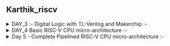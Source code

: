 ## Karthik_riscv

<details>
  <summary> DAY_3 :- Digital Logic with TL-Verilog and Makerchip :- </summary>
  
### Digital Logic with TL-Verilog and Makerchip:- 

<details>
  <summary>Combinational logic in TL-Verilog using Makerchip:- </summary>

BASIC LOGIC GATES :- 
![BASIC GATES](https://github.com/Karthik-6362/karthik_riscv/assets/137412032/a1188279-9c8a-4b6c-89be-33b8f568f561)

COMBINATIONAL LOGIC OF FULL ADDER :- 
![Full adder comb logic](https://github.com/Karthik-6362/karthik_riscv/assets/137412032/68c59ac6-46dc-44e7-a575-1aa6d1a35ed6)
This can be used in sequence to get a n-bit adder.

BOOLEAN OPERATORS IN VERILOG :- 
![Boolean operators in verilog](https://github.com/Karthik-6362/karthik_riscv/assets/137412032/c98e4987-5637-4347-985c-0008af380a5c)

MULTIPLEXER(MUX) :- 
A simple multiplexer (mux) is a digital logic device with multiple data inputs, one output, and a set of control inputs. It selects one of the data inputs to be transmitted to the output based on the binary values present on the control inputs. The selected input is then forwarded to the output, effectively allowing data from a single source to be sent to the output.

``` verilog
Syntax:- condition ? expression_if_true : expression_if_false
assign f = s ? X1 : X2;   // using a ternary operator
```
![mux logic](https://github.com/Karthik-6362/karthik_riscv/assets/137412032/7d58b063-b882-4c79-9458-9ed854217e88)
The code `assign f = s ? X1 : X2;` represents a one-line Verilog description of a multiplexer (mux) operation, where the output `f` is assigned the value of `X1` when the select signal `s` is true, and the value of `X2` when the select signal is false. 

CHAINING TERNARY OPERATOR:- 

Mux with a 3 bit select input:- 
![Chaining ternary operator](https://github.com/Karthik-6362/karthik_riscv/assets/137412032/d7115cca-3a5f-4887-be1f-13a99e4c525d)

Equivalent realization:- 
![Chaining ternary operator equivalent](https://github.com/Karthik-6362/karthik_riscv/assets/137412032/1c2a113e-bf5d-4ac2-be0b-f5604f9d2d8c)

```TL-Verilog
assign f =
  sel[0]
    ? a
    : (sel[1]
      ? b
      : (sel[2]
        ? c
        : d
        )
  );
```

INTRODUCTION TO MAKERCHIP:- 
Makerchip IDE is a web-based integrated development environment used for digital system and chip design, supporting SystemVerilog, code editing, simulation, debugging, and it's widely used in education and FPGA design.
[Makerchip IDE](https://makerchip.com/sandbox/)
LABS FOR COMBINATIONAL LOGIC :- 

Getting familiar with Makerchip:- 
1. Reproduce this screenshot:
2. Open “Tutorials” “Validity Tutorial”.
3. In tutorial, click ```Load pythagorean example```
4. Split panes and move tabs.
5. Zoom/pan in Diagram w/ mouse wheel and drag.
6. Zoom Waveform w/ “Zoom In” button.
7. Click $bb_sq to highlight.
![USING MAKERCHIP ](https://github.com/Karthik-6362/karthik_riscv/assets/137412032/5a4497cb-2764-430c-9dad-7271b946840a)


A) Inverter :-

```TL-Verilog
\TLV
   $reset = *reset;
   
   $out = ! $in1;
   
   // Assert these to end simulation (before Makerchip cycle limit).
   *passed = *cyc_cnt > 40;
   *failed = 1'b0;
\SV
   endmodule
```
Execution in makerchip:- 
![Inverter in makerchip](https://github.com/Karthik-6362/karthik_riscv/assets/137412032/bb09ba96-fb84-4eb3-b269-af99cb0cd0a3)

NOTE:-
- There was no need to declare $out and $in1 (unlike Verilog).
- There was no need to assign $in1. Random stimulus is provided, and a warning is produced.

B) Or gate :- 
```TL-Verilog
\TLV
   $reset = *reset;
   
   $out = $in1 | $in2;
   
   // Assert these to end simulation (before Makerchip cycle limit).
   *passed = *cyc_cnt > 40;
   *failed = 1'b0;
\SV
   endmodule

```

Execution in makerchip:- 
![or in makerchip](https://github.com/Karthik-6362/karthik_riscv/assets/137412032/bb2b762f-de42-4bfc-a109-7fc01e185f66)


C) Explicitly adding the only 4 bits of the inputs using + :- 

```TL-Verilog
\TLV
   $reset = *reset;
   
   $out[4:0] = $in1[3:0] + $in2[3:0];
   // Assert these to end simulation (before Makerchip cycle limit).
   *passed = *cyc_cnt > 40;
   *failed = 1'b0;
\SV
   endmodule
```

Execution in makerchip:- 
![add in makerchip](https://github.com/Karthik-6362/karthik_riscv/assets/137412032/b0608c75-c475-4835-8374-6f849684f3dc)


D) Mux with 1-bit inputs:-
```TL-Verilog
\TLV
   $reset = *reset;
   
   $out = $sel ? $in1 : $in2;
   // Assert these to end simulation (before Makerchip cycle limit).
   *passed = *cyc_cnt > 40;
   *failed = 1'b0;
\SV
   endmodule
```

Execution in makerchip:- 
![mux in makerchip](https://github.com/Karthik-6362/karthik_riscv/assets/137412032/26e42752-ca40-40e3-b02d-4313467efdc0)


E) Mux with 8-bit inputs:- 
```TL-Verilog
\TLV
   $reset = *reset;
   
   $out[7:0] = $sel ? $in1[7:0] : $in2[7:0];
   // Assert these to end simulation (before Makerchip cycle limit).
   *passed = *cyc_cnt > 40;
   *failed = 1'b0;
\SV
   endmodule
```
Execution in makerchip:- 
![mux with 8bit ip in makerchip](https://github.com/Karthik-6362/karthik_riscv/assets/137412032/56ab2534-30d4-428b-9306-a785437e7c1c)

</details>


<details>
  <summary> Sequential Logic:- </summary>

## D-Flipflop :- 
A D flip-flop is a digital circuit element that stores and outputs a binary value (0 or 1) based on the input data (D), a clock signal (clk), and an optional reset signal, allowing the stored value to be changed on the rising or falling edge of the clock and reset to a predefined state when the reset signal is active.

```TL-Verilog 
\TLV
   $reset = *reset;
   
   $out = $reset ? 0 : $data_in;
   
   // Assert these to end simulation (before Makerchip cycle limit).
   *passed = *cyc_cnt > 40;
   *failed = 1'b0;
\SV
   endmodule
```
Execution in makerchip:-  
![d flipflop makerchip](https://github.com/Karthik-6362/karthik_riscv/assets/137412032/e7a56bb8-9bc0-4062-bbee-9d3c6b337b67)

## Fibonacci Series:- 
The Fibonacci series is a sequence of numbers where each number is the sum of the two preceding ones, usually starting with 0 and 1.
![eg- Fibonacci Series](https://github.com/Karthik-6362/karthik_riscv/assets/137412032/07ddba11-3adf-4cf9-b2f7-4179e5c17a2a)

```TL-Verilog
\TLV
   $reset = *reset;
   
   $num[31:0] = $reset ? 1 : (>>1$num + >>2$num);
   
   // Assert these to end simulation (before Makerchip cycle limit).
   *passed = *cyc_cnt > 40;
   *failed = 1'b0;
```
Execution in makerchip:- 
![Fibonacci Series makerchip](https://github.com/Karthik-6362/karthik_riscv/assets/137412032/c9616d00-78d8-4164-9b29-7cc52d621658)

## Lab:- Counter 

```TL-Verilog
\TLV
   $reset = *reset;
   
   $cnt[1:0] = $reset ? (0) : (>>1$cnt[1:0] + 1) ;
```
Execution in makerchip:- 
![counter](https://github.com/Karthik-6362/karthik_riscv/assets/137412032/0ef32ff0-3620-48f7-8a35-5e4c76cf90b9)


## Representations of constants in verilog:- 

'0: All 0s (width based on context).
'X: All DONT-CARE bits.
16’d5: 16-bit decimal 5.
5'b00XX1: 5-bit value with DONT-CARE bits.
1: 32-bit (signed) 1.

Our simulator configuration:
● will zero-extend or truncate when widths are mismatched (without
warning)
● uses 2-state simulation (no X’s)

## Sequential Calculator:- 

```TL-Verilog 
\TLV
   $reset = *reset;
   
   $val1[31:0] = >>1$out;
   $val2[31:0] = $rand1[3:0];
   $sum = $val1 + $val2;
   $diff = $val1 - $val2;
   $prod = $val1 * $val2;
   $quot = $val1 / $val2;
   
   $out = $reset ? ( $op[1]?($op[0] ? $quot : $prod):($op[0] ? $diff : $sum) ) : 0;
   // $out = op[1]?(op[0] ? $quot : $prod):(op[0] ? $diff : $sum);
   
   
   // Assert these to end simulation (before Makerchip cycle limit).
   *passed = *cyc_cnt > 40;
   *failed = 1'b0;
```
Execution in makerchip:- 
![Sequential Calculator](https://github.com/Karthik-6362/karthik_riscv/assets/137412032/484a78e5-59b1-4009-a20c-90bbd2a7f196)


</details>

<details>
  <summary> Pipelined logic :-  </summary>

A Simple Pipeline Pythagoras's Theorem :-

![Pythagoras's Theorem](https://github.com/Karthik-6362/karthik_riscv/assets/137412032/7c3e6328-888f-49f2-bb31-36894d25609f)

Logic used:- 

![Pythagoras's Theorem logic](https://github.com/Karthik-6362/karthik_riscv/assets/137412032/736a35c5-068c-4d66-b50c-5289b372670a)

The above logic is distributed into 3 stages:- 

![Pythagoras's Theorem logic distribution](https://github.com/Karthik-6362/karthik_riscv/assets/137412032/32b635bc-2d60-42cd-9155-52303d69fd1a)

```TL-Verilog
`include "sqrt32.v";
|calc\
      @1
         $aa_sq[31:0] = $aa * $aa;
         $bb_sq[31:0] = $bb * $bb;
         
      @2
         $cc_sq[31:0] = $aa_sq + $bb_sq;
      @3
         $cc[31:0] = sqrt($cc_sq);
```

Stage1:- The inputs are squared.
Stage2:- The squared numbers are added
Stage3:- Root is taken for the sum.

Execution in makerchip:-
![Pipelining the Pythagoras's Theorem](https://github.com/Karthik-6362/karthik_riscv/assets/137412032/7d9ccfc7-7f4c-410d-947c-7782eab980aa)

Staging is a physical attribute. No impact to behavior:- 
![Staging is a physical attribute  No impact to behavior](https://github.com/Karthik-6362/karthik_riscv/assets/137412032/47d7bb31-c16d-4290-8261-06dbd589140b)

- Retiming changes in system verilog is very bug-prone, so it is easy to make these vhanges in tlverilog.
- In makerchip waveform viewer the output will be captured according to the time, so if there are 3 stages in the logic then the output of the present inputs will be after 2 cycles.

## Pipeline Logic Advantages:-
- In a non-pipelined system, a single operation may span multiple clock cycles, resulting in a relatively slow completion time. However, by introducing pipelining, the operation is divided into distinct stages, each executed in a single clock cycle. This architectural approach not only speeds up individual stages but also allows for concurrent execution of multiple stages. When pipelining is coupled with a higher clock frequency, it leads to a substantial reduction in the overall time required to finish an operation.
- Pipelining enables the parallel execution of various stages within an operation. As each stage is designed to be completed swiftly, the entire operation can be processed more efficiently. This enhanced throughput, when combined with an increased clock frequency, results in the ability to handle a greater number of operations within the same unit of time.

## Language syntax of TLVerilog :- 

Type of an identifier determined by symbol prefix and case/delimitation style.

Based on the first two letters of the variables:- 
- $lower_case: pipe signal
- $CamelCase: state signal (technically, this is “Pascal case”)
- $UPPER_CASE: keyword signal
- ``` >>1 ``` : Ahead by 1.


## Lab:- Pipeline 
```TL-Verilog
\TLV
   $reset = *reset;
   
   |comp
      @1
         $err1 = $bad_input | $illegal_op ;
      @3 
         $err2 = $overflow | $err1 ;
      @6
         $err3 = $err2 || $div_by_zero;
   
   
   
   
   // Assert these to end simulation (before Makerchip cycle limit).
   *passed = *cyc_cnt > 40;
   *failed = 1'b0;
\SV
   endmodule
```
Execution in makerchip:- 
![pipeline lab](https://github.com/Karthik-6362/karthik_riscv/assets/137412032/a6d0981d-e677-4cbd-9a5a-9445e3bfe684)

### Counter and Calculator in Pipeline :- 
```TL-Verilog
\TLV
   
   |calc
      @1
         $reset = *reset;
         $cnt[1:0] = $reset ? (0) : (>>1$cnt[1:0] + 1) ;
         
         $val1[31:0] = >>1$out;
         $val2[31:0] = $rand1[3:0];
         $sum = $val1 + $val2;
         $diff = $val1 - $val2;
         $prod = $val1 * $val2;
         $quot = $val1 / $val2;
         $out = $reset ? ( $op[1]?($op[0] ? $quot : $prod):($op[0] ? $diff : $sum) ) : 0;
   
   // $out = op[1]?(op[0] ? $quot : $prod):(op[0] ? $diff : $sum);
```

Execution in makerchip:- 
![Counter and Calculator in Pipeline](https://github.com/Karthik-6362/karthik_riscv/assets/137412032/1068289e-5fbe-41c1-b76e-0fb018aaf577)

### Lab: 2-Cycle Calculator :- 

```TL-Verilog
\TLV
   
   |calc
      @1
         $val1[31:0] = >>2$out;
         $val2[31:0] = $rand1[3:0];
         $sum[31:0] = $val1[31:0] + $val2[31:0];
         $diff[31:0] = $val1[31:0] - $val2[31:0];
         $prod[31:0] = $val1[31:0] * $val2[31:0];
         $quot[31:0] = $val1[31:0] / $val2[31:0];
         

      @2
         $reset = *reset;
         $valid = $reset ? (0) : (>>1$valid + 1) ;
         $op[1:0] = $reset | $valid ;
         $out[32:0] = $op[1] ? ($op[0] ? $quot[31:0] : $prod[31:0]) : ($op[0] ? $diff[31:0] : $sum[31:0]) ;
   // $out = op[1]?(op[0] ? $quot : $prod):(op[0] ? $diff : $sum);
   
   
   
   // Assert these to end simulation (before Makerchip cycle limit).
   *passed = *cyc_cnt > 40;
   *failed = 1'b0;

```

Execution in makerchip:- 
![Lab 2-Cycle Calculator](https://github.com/Karthik-6362/karthik_riscv/assets/137412032/1e3a9942-ed26-4006-af1e-d2b6d3555c42)

</details>


<details>
  <summary>Validity :- </summary>

Validity provides:
- Easier debug
- Cleaner design
- Better error checking
- Automated clock gating


## Clock Gating:- 
- Used to save power while transferring clock.
- Clock signals are distributed to EVERY flip-flop.
- Clocks toggle twice per cycle.
- This consumes power.
- Clock gating avoids toggling clock signals.

### File structure in makerchip :-

- \m5_TLV_version 1d: tl-x.org :- Version of makerchip being used and tl-x.org contains tyhe documentation
- m5 :- Macro language used for processsing.
- m5_makerchip_module :- Expands the inputs and outputs in the NAV file.
- \sv  :- The system verilog codes.
- \TLV :- Where tlverilog code is defined.

### Distance Accumulator :- 

- Each valid transaction in the |calc pipeline will represent a valid hop.
- $aa is the forward-facing distance of the hop, and $bb is the lateral distance, so $cc gives us the distance of a hop.
- We add to our pipeline an accumulator accumulating the computed $cc values and providing a running total distance

![Distance Accumulator](https://github.com/Karthik-6362/karthik_riscv/assets/137412032/0742436b-0041-4865-8f7c-60305af26e5b)

Implementing in Makerchip :- 
```TL-Verilog
\SV
`include "sqrt32.v";

\TLV
   $reset = *reset;
   
   |calc
      @1
         $reset = *reset ;
      ?$valid
         @1
            $aa_sq[31:0] = $aa * $aa;
            $bb_sq[31:0] = $bb * $bb;

         @2
            $cc_sq[31:0] = $aa_sq + $bb_sq;
         @3
            $cc[31:0] = sqrt($cc_sq);
      @4
         $tot_dst = $reset ? 0 : ($valid ? >>1$tot_dst + $cc : >>1$tot_dst) ;

```

Execution in makerchip:- 
![Total Distance (Makerchip walkthrough)](https://github.com/Karthik-6362/karthik_riscv/assets/137412032/9ed4b7a2-75c7-4cfa-a09d-8fa59bb2f5fb)

## Cycle Calculator with Validity :- 
$valid_or_reset = $valid || $reset; as a when condition for calculation instead of zeroing $out.

```TL-Verilog
\TLV
   $reset = *reset;
   |clac  
      @1
         $reset = *reset ;
      ?$valid
         @1
            
            $val1[31:0] = >>2$out[31:0];
            $sum = $val1 + $val2;
            $diff = $val1 - $val2;
            $prod = $val1 * $val2;
            $quot = $val1 / $val2;
            $valid = >>1$valid +1 ;
            $valid_or_reset = $valid || $reset;
      @2
         $out[31:0] = $valid_or_reset ? ($op[1]?($op[0] ? $quot : $prod) : ($op[0] ? $diff : $sum) ) : 0 ;
  
```
Execution in makerchip :- 
![Cycle Calculator with Validity](https://github.com/Karthik-6362/karthik_riscv/assets/137412032/a8f098aa-ea3f-475b-8c4a-92accca52323)


</details>

<details>
  <summary>Day 3 Wrap-up :- </summary>

##  Hierarchy Concept :- 






</details>



</details>


<details>
<summary>DAY_4 Basic RISC-V CPU micro-architecture :- </summary>

<details>
<summary>Introduction to Simple RISC-V Micro-architecture :- </summary>

## RISC-V Block Diagram :- 
- Instruction Fetch (IF) Unit: This unit fetches instructions from memory.
- Instruction Decode (ID) Unit: It decodes the fetched instructions and determines the required operations.
- Execution Unit (EXU): This unit performs the actual execution of instructions, which may include arithmetic, logical, and data manipulation operations.
- Memory Unit (MEM): The memory unit handles data transfers between the CPU core and memory, including load and store operations.
- Write-back Unit (WB): This unit handles writing the results back to registers.
![RISC-V Block Diagram](https://github.com/Karthik-6362/karthik_riscv/assets/137412032/789e8a0e-6efa-4cb2-b3dc-59326cfb6508)

### Implementation Plan :- 
![Implementation Plan](https://github.com/Karthik-6362/karthik_riscv/assets/137412032/3e5a3e82-9393-4a9e-8afe-e72784f338c3)

### Implementation in  makerchip  :- 
![Implementation in  makerchip](https://github.com/Karthik-6362/karthik_riscv/assets/137412032/3297600d-4b41-4287-8615-e970c550abe7)

### Visualization:- 
![Visualization](https://github.com/Karthik-6362/karthik_riscv/assets/137412032/10fc316d-e564-441b-a2c3-99fcdfaaabca)

</details>


<details>
  <summary>Instruction Fetch  :- </summary>

## Instruction Fetch (IF) Unit :-
- The IF unit is responsible for fetching instructions from the memory, typically the program memory or instruction cache.
- During this stage, the IF unit retrieves the instruction at the current program counter (PC) address, increments the PC to point to the next instruction, and passes the fetched instruction to the next stage of the pipeline.


### Lab: Next PC :-
- Reset $pc[31:0] to 0 if previous instruction was a “reset instruction” (>>1$reset).
- Increment by 1 instruction (32’d4 bytes) thereafter.
- We’ll add branch later.
 
```
\TLV
   $reset = *reset;
   
   $pc_out[31:0] = >>1$reset ? (0) : (>>1$pc_prev[31:0] + 32'h4) ;
```
![pc next](https://github.com/Karthik-6362/karthik_riscv/assets/137412032/48e417aa-b36b-4473-a5f1-2cf7844adfe5)


### Lab: Fetch :- 
-Uncomment //m4+imem(@1), and //m4+cpu_viz(@4) compile, and observe log errors.
```tlverilog
\TLV
   // External to function:
   m4_asm(ADD, r10, r0, r0)             // Initialize r10 (a0) to 0.
   // Function:
   m4_asm(ADD, r14, r10, r0)            // Initialize sum register a4 with 0x0
   m4_asm(ADDI, r12, r10, 1010)         // Store count of 10 in register a2.
   m4_asm(ADD, r13, r10, r0)            // Initialize intermediate sum register a3 with 0
   // Loop:
   m4_asm(ADD, r14, r13, r14)           // Incremental addition
   m4_asm(ADDI, r13, r13, 1)            // Increment intermediate register by 1
   m4_asm(BLT, r13, r12, 1111111111000) // If a3 is less than a2, branch to label named <loop>
   m4_asm(ADD, r10, r14, r0)            // Store final result to register a0 so that it can be read by main program
   
   // Optional:
   // m4_asm(JAL, r7, 00000000000000000000) // Done. Jump to itself (infinite loop). (Up to 20-bit signed immediate plus implicit 0 bit (unlike JALR) provides byte address; last immediate bit should also be 0)
   m4_define_hier(['M4_IMEM'], M4_NUM_INSTRS)

   |cpu
      @0
         $reset = *reset;
         
         $pc[31:0] = >>1$reset ? (0) : (>>1$pc[31:0] + 32'd4) ;
      @1
         $imm_rd_en = !$reset;
         $imm_rd_addr[M4_IMEM_INDEX_CNT-1:0] = $pc[M4_IMEM_INDEX_CNT+1:2];
         $instr[31:0] = $imem_rd_data[31:0];
         
   
   // Assert these to end simulation (before Makerchip cycle limit).
   *passed = *cyc_cnt > 40;
   *failed = 1'b0;

   |cpu
      m4+imem(@1)    // Args: (read stage)
      //m4+rf(@1, @1)  // Args: (read stage, write stage) - if equal, no register bypass is required
      //m4+dmem(@4)    // Args: (read/write stage)
      //m4+myth_fpga(@0)  // Uncomment to run on fpga

   m4+cpu_viz(@4)    // For visualisation
```
![Instruction fetch](https://github.com/Karthik-6362/karthik_riscv/assets/137412032/590ba10a-f389-4000-9734-7311f8ee69bc)

</details>

<details>
  <summary>Instruction Decode :- </summary>


## Decode :- 

- The ID unit follows the IF unit in the pipeline and is responsible for decoding the fetched instructions.
- It determines the required operations based on the instruction's opcode (operation code) and may identify the operands involved in the operation.
- In the ID stage, the CPU examines the instruction, identifies the operation to be performed (e.g., addition, subtraction, load, store), and may also determine which registers or memory locations are involved in the operation.

![Decode](https://github.com/Karthik-6362/karthik_riscv/assets/137412032/a2ce825d-a694-49d3-a32f-307691692e86)

- The opcode fetched from the memory is decoded for the next steps and moved to the appropriate registers.
- Below image shows hoe decode is determining the TYPE OF RISC V instructions set (Various types of Instructions in RV32 are I, R, S, J, U)

## Instruction Types Decode :- 

![Instruction Types Decode](https://github.com/Karthik-6362/karthik_riscv/assets/137412032/285a9a64-8e8f-41ef-8887-6e05e0fd0f02)

``` tlverilog
@1 
         //$pc[31:0] = >>1$reset ? 32'b0 : >>1$taken_br ? >>1$br_tgt_pc : >>1$pc + 32'd4;
         $imem_rd_en = !$reset;
         $instr[31:0] = $imem_rd_data[31:0];
         //$instr[31:0] =  $imem_rd_en ? 32'b0 : >>1$imem_rd_data[$imem_rd_addr];
         $imem_rd_addr[3-1:0] = $pc[3+1:2];
         
         $is_i_instr = $instr[6:2] ==? 5'b0000x ||
                       $instr[6:2] ==? 5'b001x0 ||
                       $instr[6:2] ==? 5'bxx001;
         $is_s_instr = $instr[6:2] ==? 5'b0100x;
         $is_r_instr = $instr[6:2] ==? 5'b01xxx ||
                       $instr[6:2] ==? 5'b011x0 ||
                       $instr[6:2] ==? 5'bxx100;
         $is_u_instr = $instr[6:2] ==? 5'b0x101;
         $is_b_instr = $instr[6:2] ==? 5'b11000;
         $is_j_instr = $instr[6:2] ==? 5'b11011;
```

![Instruction Decode](https://github.com/Karthik-6362/karthik_riscv/assets/137412032/09d88c63-99bf-432b-9a18-427fff53222c)


## Instruction Immediate Decode :- 
![Instruction Immediate Decode](https://github.com/Karthik-6362/karthik_riscv/assets/137412032/cdf7f0ee-818a-4526-a485-f5406f7e31ef)

```
         $imm[31:0] = $is_i_instr ? { {21{$instr[31]}}, $instr[30:20] } 
                                  : $is_s_instr ? {{21{$instr[31]}}, $instr[30:25],$instr[11:7]} 
                                  : $is_b_instr ? { {19{$instr[31]}} , $inst[7] , $instr[30:25] , $instr[11:8] ,1'b0}
                                  : $is_u_instr ? { $instr[31] , $instr[30:12], 12'b0 }
                                  : { {12{$instr[31]}} , $instr[20], $instr[30:25], $instr[24:21] ,1'b0 };
         
```

![Instruction Immediate Decode makerchip](https://github.com/Karthik-6362/karthik_riscv/assets/137412032/60f9f68f-3fd1-44d7-be10-016b1dc10678)

## Extracting  other instruction fields: $funct7, $funct3, $rs1, $rs2, $rd, $opcode :- 

![Extract other instruction fields](https://github.com/Karthik-6362/karthik_riscv/assets/137412032/57df5eca-c112-4636-8878-718299baaf88)

```
         $rs2_valid = $is_r_instr || $is_s_instr || $is_b_instr;
         $rs1_valid = $is_r_instr ||  $is_i_instr ||$is_s_instr || $is_b_instr;
         $func3_valid = $is_r_instr || $is_i_instr || $is_s_instr || $is_b_instr;
         $func7_valid = $is_r_instr;
         $rd_valid = $is_r_instr || $is_i_instr || $is_u_instr || $is_j_instr;
         $opcode_valid = $is_r_instr || $is_i_instr || $is_s_instr || $is_b_instr || $is_u_instr || $is_j_instr;
```

![Extract other instruction fields Makerchip](https://github.com/Karthik-6362/karthik_riscv/assets/137412032/97ddee6b-7ff2-44c0-aa36-19a17b123988)


## Instruction Decode :- 
![Instruction Decode](https://github.com/Karthik-6362/karthik_riscv/assets/137412032/e4fcdaf8-6a7c-4cfc-9833-588a5d5b57f3)

```
      @1
         $dec_bits[10:0] = {$funct7[5],$funct3[2:0],$opcode[6:0]};
         $is_beq = $dec_bits ==? 11'bx_000_1100011;
         $is_bne = $dec_bits ==? 11'bx_001_1100011;
         $is_blt = $dec_bits ==? 11'bx_100_1100011;
         $is_bge = $dec_bits ==? 11'bx_101_1100011;
         $is_bltu = $dec_bits ==? 11'bx_110_1100011;
         $is_bgeu = $dec_bits ==? 11'bx_111_1100011;
         $is_addi = $dec_bits ==? 11'bx_000_0010011;
         $is_load = $dec_bits ==? 11'bx_000_0000011;
         //$is_load = $dec_bits ==? 11'bx_001_0000011;
         //$is_load = $dec_bits ==? 11'bx_010_0000011;
         //$is_load = $dec_bits ==? 11'bx_100_0000011;
         //$is_load = $dec_bits ==? 11'bx_100_0000011;
         $is_lui = $dec_bits ==? 11'bx_xxx_0110111;
         $is_auipc = $dec_bits ==? 11'bx_xxx_0010111;
         $is_jal = $dec_bits ==? 11'bx_xxx_1101111;
         $is_jalr = $dec_bits ==? 11'bx_000_1100111;
         $is_sb = $dec_bits ==? 11'bx_000_0100011;
         $is_sh = $dec_bits ==? 11'bx_001_0100011;
         $is_sw = $dec_bits ==? 11'bx_010_0100011;
         $is_sltiu = $dec_bits ==? 11'bx_011_0010011;
         $is_xori = $dec_bits ==? 11'bx_100_0010011;
         $is_ori = $dec_bits ==? 11'bx_110_0010011;
         $is_andi = $dec_bits ==? 11'bx_111_0010011;
         $is_slli = $dec_bits ==? 11'b0_001_0010011;
         $is_srli = $dec_bits ==? 11'b0_101_0010011;
         $is_srai = $dec_bits ==? 11'b1_001_0010011;
         $is_add = $dec_bits ==? 11'b0_000_0110011;
         $is_sub = $dec_bits ==? 11'b1_000_0110011;
         $is_sll = $dec_bits ==? 11'b0_001_0110011;
         $is_slt = $dec_bits ==? 11'b0_010_0110011;
         $is_sltu = $dec_bits ==? 11'b0_011_0110011;
         $is_xor = $dec_bits ==? 11'b0_100_0110011;
         $is_srl = $dec_bits ==? 11'b0_101_0110011;
         $is_sra = $dec_bits ==? 11'b1_101_0110011;
         $is_or = $dec_bits ==? 11'b0_110_0110011;
         $is_and = $dec_bits ==? 11'b0_111_0110011;
```
![Instruction Decode Makerchip](https://github.com/Karthik-6362/karthik_riscv/assets/137412032/92883d4b-17ef-4678-80a1-f95d6d40da07)


</details>



<details>
  <summary>Register File Read :- </summary>

- Register File: This is where the general-purpose registers (GPRs) are stored.
- RISC-V typically has a small number of registers, often 32, which can be used for storing data and addresses.

![Register File Read](https://github.com/Karthik-6362/karthik_riscv/assets/137412032/68567fb4-aa04-4d20-9c41-e47520bd8279)

```
      @2 
         $rf_rd_en1 = $rs1_valid ? $rs1[$rf_rd_index1[4:0]] : 32'b0;
         $rf_rd_en2 = $rs2_valid ? $rs2[$rf_rd_index2[4:0]] : 32'b0;
         
         //$rf_rd_en1 = $rs1_valid ? $rs1[$rf_rd_index1[4:0]] : 32'b0;
         //$rf_rd_en2 = $rs2_valid ? $rs2[$rf_rd_index2[4:0]] : 32'b0;
```
![Register File Read Makerchip ](https://github.com/Karthik-6362/karthik_riscv/assets/137412032/c8505adf-2537-4f7f-a453-993178fbeefd)

## Register File Read (part 2) :- 
- Assign $src1/2_value[31:0] to register file outputs.
```
         //$src1_value[31:0] =  $rf_rd_data1;
         //$src2_value[31:0] =  $rf_rd_data2;
         $src1_value[31:0] = >>2$rf_wr_en && ($rd == $rs1) ? >>1$result : $rf_rd_data1;
         $src2_value[31:0] = >>2$rf_wr_en && ($rd == $rs2) ? >>1$result : $rf_rd_data2; 
```
![Register File Read (part 2) Makerchip](https://github.com/Karthik-6362/karthik_riscv/assets/137412032/4b3dc76e-8bb1-479e-bbb3-a37a53aed763)


</details>

<details>
  <summary>ALU ( arithmetic-logic unit)</summary>

- An arithmetic-logic unit (ALU) is the part of the CPU that carries out arithmetic and logic operations.
- Below image shows an ADDI (ADD Immediate) instruction computation.
![ALU](https://github.com/Karthik-6362/karthik_riscv/assets/137412032/3f8bebed-eeb4-494f-919e-281221759e46)
```
         //ALU Implmentation - ADD , ADDI , SUB, OR , AND, XOR PLUS IMMEDIATE
         $result[31:0] = $is_add ?
                         $src1_value[31:0] + $src2_value[31:0] :
                         $is_sub ?
                         $src1_value[31:0] - $src2_value[31:0] :
                         $is_and ?
                         $src1_value[31:0] & $src2_value[31:0] :
                         $is_or ?
                         $src1_value[31:0] | $src2_value[31:0] :
                         $is_xor ?
                         $src1_value[31:0] ^ $src2_value[31:0] :
                         $is_addi ? 
                         $src1_value[31:0] + $imm[31:0] :
                         $is_andi ?
                         $src1_value[31:0] & $imm[31:0] :
                         $is_ori ?
                         $src1_value[31:0] | $imm[31:0] :
                         $is_xori ?
                         $src1_value[31:0] ^ $imm[31:0] :
                         //LOAD AND STORE COMPUTATION
                         $is_load ?
                         $src1_value[31:0] + $imm[31:0] :
                         $is_s_instr ?
                         $src1_value[31:0] + $imm[31:0] :
                         //ALU FOR MISCELLANEOUS OPERATIONS SHIFT OPERATIONS
                         $is_slli ?
                         $src1_value[31:0] << $imm[5:0] :
                         $is_srli ?
                         $src1_value[31:0] >> $imm[5:0] :
                         $is_sll ?
                         $src1_value[31:0] << $src2_value[4:0] :
                         $is_srl ?
                         $src1_value[31:0] >> $src2_value[4:0] :
                         //ALU FOR MISCELLANEOUS OPERATIONS
                         $is_sltu ? $sltu_rslt :
                         $is_sltiu ? $sltiu_rslt :
                         $is_lui ?
                         {$imm[31:12], 12'b0} :
                         $is_auipc ?
                         $pc + $imm :
                         $is_jal ?
                         $pc + 32'd4 :
                         $is_jalr ?
                         $pc + 32'd4 :
                         $is_srai ?
                         { {32{$src1_value[31]}}, $src1_value} >> $imm[4:0] :
                         $is_slt ?
                         ($src1_value[31] == $src2_value[31]) ? $sltu_rslt : {31'b0, $src1_value[31]} :
                         $is_slti ?
                         ($src1_value[31] == $imm[31]) ? $sltu_rslt : {31'b0, $src1_value[31]} :
                         $is_sra ?
                         { {32{$src1_value[31]}}, $src1_value} >> $src2_value[4:0] :
                         32'bx;
         
         $sltu_rslt[31:0]  = $src1_value[31:0] < $src2_value[31:0];
         $sltiu_rslt[31:0] = $src1_value[31:0] < $imm;
```

![ALU makerchip](https://github.com/Karthik-6362/karthik_riscv/assets/137412032/32f69060-402f-4072-8faf-56cb340204c6)


</details>


<details>
  <summary>Register File Write :- </summary>

- Register File Write is a stage in a pipelined CPU architecture where the results of an instruction's execution are written back to the processor's register file
-  This is where the general-purpose registers (GPRs) are stored. RISC-V typically has a small number of registers, often 32, which can be used for storing data and addresses.
![Register File Write](https://github.com/Karthik-6362/karthik_riscv/assets/137412032/94be137d-452c-476d-8bbf-fc48b8daeced)


```
         //Register File Write - Considering three cases
         // Will be enabled only when Valid Bit which is helping us construct pipeline is high
         // along with it destination register needs to be valid and destination register cannot
         // be zero as it will be treated as X0 by RISCV ISA standards. 
         $rf_wr_en = ($valid && $rd_valid && $rd != 5'b0) || >>2$valid_load;
         $rf_wr_index[4:0] = >>2$valid_load ? >>2$rd : $rd;
         $rf_wr_data[31:0] = >>2$valid_load ? >>2$ld_data : $result;
```

![Register File Write makerchip](https://github.com/Karthik-6362/karthik_riscv/assets/137412032/7350b73f-a525-487f-9dbc-51e824ec5fff)

</details>

<details>
  <summary>Branches :- </summary>

![Branches ](https://github.com/Karthik-6362/karthik_riscv/assets/137412032/2372040a-586c-40ff-a50f-19222dbcd3f7)

```
         //Branch Target for Immediate Instruction PC increment
         $br_tgt_pc[31:0] = $pc + $imm;
         
         //Jump Target for Immediate Instruction PC increment
         $jalr_tgt_pc[31:0] = $src1_value + $imm;
         
      @3   
         //BRANCHING Instructions 
         $taken_br = $is_beq ? ($src1_value == $src2_value) :
                     $is_bne ?($src1_value != $src2_value) :
                     $is_bltu ? ($src1_value <  $src2_value) :
                     $is_bgeu ? ($src1_value >= $src2_value) :
                     $is_blt ? (($src1_value < $src2_value) ^ ($src1_value[31] != $src2_value[31])) :
                     $is_bgeu ? (($src1_value >= $src2_value) ^ ($src1_value[31] != $src2_value[31])) :
                            1'b0;
         
         //BRANCHING PROBLEM SOLUTION FOR READ AFTER WRITE CADENCE 
         // In the case of read after write with a branch condition in next cycle
         // The valid bit here will help increment the PC every cycle instead of every 3 cycles.
         $valid = !(>>1$valid_taken_br || >>2$valid_taken_br || >>1$valid_load || >>2$valid_load); 
         
         //Valid Signal for branching which feeds into PC so that during pipeline unnecesarily PC doesn't
         //Increment for INVALID CYCLES. 
         $valid_taken_br = $valid && $taken_br;
```

![Branches makerchip](https://github.com/Karthik-6362/karthik_riscv/assets/137412032/d6d4d139-aa91-4ce8-84f2-e523afe454ec)

</details>

<details>
  <summary>Lab: Testbench :- </summary>

```
   *passed = |cpu/xreg[17]>>5$value == (1+2+3+4+5+6+7+8+9);
```
Simulation PASSED!!!
![Simulation PASSED!!!](https://github.com/Karthik-6362/karthik_riscv/assets/137412032/e87f282f-0304-4806-b50a-ae6c3b9298a5)

 
</details>

</details>


<details>
  <summary>Day 5 - Complete Pipelined RISC-V CPU micro-architecture :- </summary>

- Converting non-piepleined CPU to pipelined CPU using timing abstract feature of TL-Verilog.
- "waterfall logic" in pipelining means a sequential and straightforward processing of instructions in a pipeline, with each stage completing its work before passing it to the next stage.
- In a waterfall pipeline, an instruction moves from one stage to the next only when the preceding stage has fully completed its processing.
- This approach ensures that the order of execution of instructions is maintained, and there is no overlap or concurrent execution between different stages of the pipeline.

![Waterfall Logic Diagram](https://github.com/Karthik-6362/karthik_riscv/assets/137412032/ad4c7aad-3e13-4afb-8053-286d493dd608)

- Converting non-piepleined CPU to pipelined CPU using timing abstract feature of TL-Verilog. 

Similar to branch, load will also have 3 cycle delay. So, added a Data Memory 1 write/read memory.

Inputs:

Read_Enable - Enable signal to perform read operation
Write_Enable - Enable signal to perform write operation
Address - Address specified whether to read/write from
Write_Data - Data to be written on Address (Store Instruction)
Output:

Read_Data - Data to be read from Address (Load Instruction)
Added test case to check fucntionality of load/store. Stored the summation of 1 to 9 on address 4 of Data Memory and loaded that value from Data Memory to r17.

Waterfall Diagram & Hazards :- 

![Waterfall Diagram   Hazards 2](https://github.com/Karthik-6362/karthik_riscv/assets/137412032/39f52acf-0a4c-4ba5-b37e-4c725fc2b891)

![Waterfall Diagram   Hazards 1](https://github.com/Karthik-6362/karthik_riscv/assets/137412032/8811031a-9fed-4692-b7f0-ab9d18c14494)

 Solution :- Pipelining it every 3 cycles 
 ![Waterfall Diagram   Hazards solution](https://github.com/Karthik-6362/karthik_riscv/assets/137412032/1fc776c1-106f-4585-8be0-1f00ce9a09f7)




Pipelining the CPU
The above single stage Core was enhanced to be staged across 3 stages in a pipeline, Final output where the core is computing Sum of 9 number. Converting non-pipelined CPU to pipelined CPU using timing abstract feature of TL-Verilog. This allows easy retiming wihtout any risk of funcational bugs. More details reagrding Timing Abstract in TL-Verilog can be found in IEEE Paper "Timing-Abstract Circuit Design in Transaction-Level Verilog" by Steven Hoover.

```
|<pipe-name>
   @<pipe stage>
      Instructions present in this stage
      
   @<pipe_stage>
      Instructions present in this stage


*passed = |cpu/xreg[17]>>5$value == (1+2+3+4+5+6+7+8+9);
```

  
  
  
</details>























